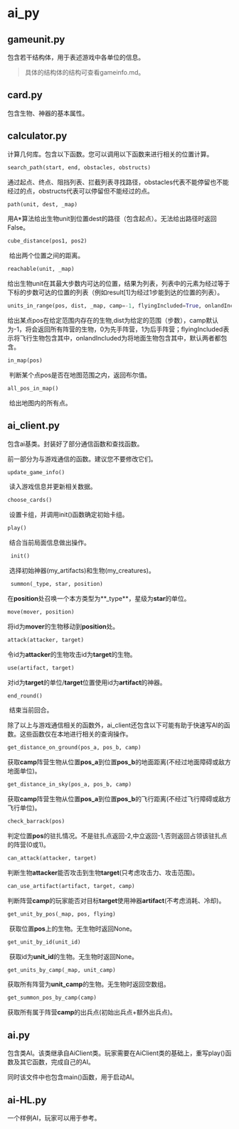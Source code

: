 # ai_py

## gameunit.py

包含若干结构体，用于表述游戏中各单位的信息。

> 具体的结构体的结构可查看gameinfo.md。

## card.py

包含生物、神器的基本属性。

## calculator.py

计算几何库。包含以下函数。您可以调用以下函数来进行相关的位置计算。

```python
search_path(start, end, obstacles, obstructs)
```

​		通过起点、终点、阻挡列表、拦截列表寻找路径，obstacles代表不能停留也不能经过的点，obstructs代表可以停留但不能经过的点。



```python
path(unit, dest, _map)
```

​		用A*算法给出生物unit到位置dest的路径（包含起点）。无法给出路径时返回False。



```python
cube_distance(pos1, pos2)
```

​		给出两个位置之间的距离。



```python
reachable(unit, _map)
```

​		给出生物unit在其最大步数内可达的位置，结果为列表，列表中的元素为经过等于下标的步数可达的位置的列表（例如result[1]为经过1步能到达的位置的列表）。



```python
units_in_range(pos, dist, _map, camp=-1, flyingIncluded=True, onlandIncluded=True)
```

​		给出某点pos在给定范围内存在的生物,dist为给定的范围（步数），camp默认为-1，将会返回所有阵营的生物，0为先手阵营，1为后手阵营；flyingIncluded表示将飞行生物包含其中，onlandIncluded为将地面生物包含其中，默认两者都包含。



```python
in_map(pos)
```

​		判断某个点pos是否在地图范围之内，返回布尔值。



```python
all_pos_in_map()
```

​		给出地图内的所有点。



## ai_client.py

包含ai基类。封装好了部分通信函数和查找函数。



前一部分为与游戏通信的函数。建议您不要修改它们。


```python
update_game_info()
```
​		读入游戏信息并更新相关数据。



```python
choose_cards()
```
​	设置卡组，并调用init()函数确定初始卡组。



```python
play()
```
​	结合当前局面信息做出操作。




```python
 init()
```
​		选择初始神器(my_artifacts)和生物(my_creatures)。




```python
 summon(_type, star, position)
```
​		在**position**处召唤一个本方类型为**\_type**，星级为**star**的单位。



```python
move(mover, position)
```
​		将id为**mover**的生物移动到**position**处。




```python
attack(attacker, target)
```
​		令id为**attacker**的生物攻击id为**target**的生物。



```python
use(artifact, target)
```
​		对id为**target**的单位/**target**位置使用id为**artifact**的神器。




```python
end_round()
```
​		结束当前回合。




除了以上与游戏通信相关的函数外，ai_client还包含以下可能有助于快速写AI的函数。这些函数仅在本地进行相关的查询操作。

```python
get_distance_on_ground(pos_a, pos_b, camp)
```
​		获取**camp**阵营生物从位置**pos_a**到位置**pos_b**的地面距离(不经过地面障碍或敌方地面单位)。




```python
get_distance_in_sky(pos_a, pos_b, camp)
```
​		获取**camp**阵营生物从位置**pos_a**到位置**pos_b**的飞行距离(不经过飞行障碍或敌方飞行单位)。






```python
check_barrack(pos)
```
​		判定位置**pos**的驻扎情况。不是驻扎点返回-2,中立返回-1,否则返回占领该驻扎点的阵营(0或1)。




```python
can_attack(attacker, target)
```
​		判断生物**attacker**能否攻击到生物**target**(只考虑攻击力、攻击范围)。




```python
can_use_artifact(artifact, target, camp)
```
​		判断阵营**camp**的玩家能否对目标**target**使用神器**artifact**(不考虑消耗、冷却)。



```python
get_unit_by_pos(_map, pos, flying)
```
​		获取位置**pos**上的生物。无生物时返回None。



```python
get_unit_by_id(unit_id)
```
​		获取id为**unit_id**的生物。无生物时返回None。



```python
get_units_by_camp(_map, unit_camp)
```
​		获取所有阵营为**unit_camp**的生物。无生物时返回空数组。




```python
get_summon_pos_by_camp(camp)
```
​		获取所有属于阵营**camp**的出兵点(初始出兵点+额外出兵点)。

## ai.py

包含类AI。该类继承自AiClient类。玩家需要在AiClient类的基础上，重写play()函数及其它函数，完成自己的AI。


同时该文件中也包含main()函数，用于启动AI。

## ai-HL.py

一个样例AI，玩家可以用于参考。
